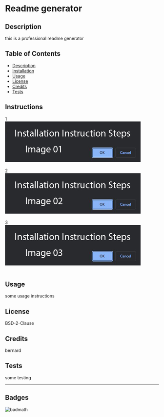 

# Readme generator

## Description
this is a professional readme generator

## Table of Contents
- [Description](#description)
- [Installation](#installation)
- [Usage](#usage)
- [License](#license)
- [Credits](#credits)
- [Tests](#tests)
## Instructions
1 <br />![installation image](./assets/images/installation_01.jpg) <br /> <br />2 <br />![installation image](./assets/images/installation_02.jpg) <br /> <br />3 <br />![installation image](./assets/images/installation_03.jpg) <br /> <br />
## Usage
some usage instructions

## License
BSD-2-Clause

## Credits
bernard

## Tests
some testing

---

## Badges

![badmath](https://img.shields.io/github/languages/top/lernantino/badmath)

